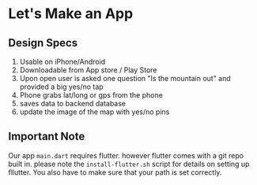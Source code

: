 # Let's Make an App

## Design Specs
1. Usable on iPhone/Android
2. Downloadable from App store / Play Store
3. Upon open user is asked one question "Is the mountain out" and provided a big yes/no tap
4. Phone grabs lat/long or gps from the phone
5. saves data to backend database
6. update the image of the map with yes/no pins


## Important Note
Our app ```main.dart``` requires flutter. however flutter comes with a git repo built in. please note the ```install-flutter.sh``` script for details on setting up fllutter. You also have to make sure that your path is set correctly.
